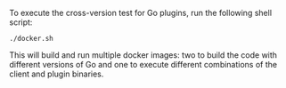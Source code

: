 To execute the cross-version test for Go plugins, run the following shell script:

    ./docker.sh

This will build and run multiple docker images: two to build the code with different versions of Go and one to execute
different combinations of the client and plugin binaries.
